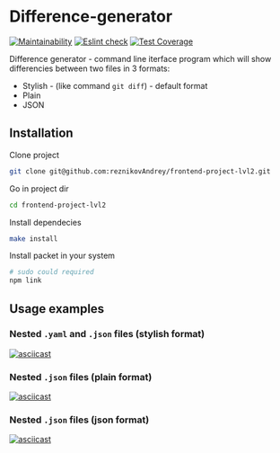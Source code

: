 # Difference-generator

[![Maintainability](https://api.codeclimate.com/v1/badges/60def95ef495801f7a4c/maintainability)](https://codeclimate.com/github/DMendybaeva/Difference-generator/maintainability)
 [![Eslint check](https://github.com/DMendybaeva/brain_games/workflows/eslint-check/badge.svg)](https://github.com/DMendybaeva/Difference-generator/actions)
 [![Test Coverage](https://api.codeclimate.com/v1/badges/60def95ef495801f7a4c/test_coverage)](https://codeclimate.com/github/DMendybaeva/Difference-generator/test_coverage)

Difference generator - command line iterface program which will show differencies between two files in 3 formats:
- Stylish - (like command `git diff`) - default format
- Plain
- JSON

## Installation
Clone project
```sh
git clone git@github.com:reznikovAndrey/frontend-project-lvl2.git
```

Go in project dir
```sh
cd frontend-project-lvl2
```

Install dependecies
```sh
make install
```

Install packet in your system
```sh
# sudo could required
npm link 
```

## Usage examples
### Nested `.yaml` and `.json` files (stylish format)
[![asciicast](https://asciinema.org/a/77VndnSIq4lBB1IQpmLmiZpCv.svg)](https://asciinema.org/a/77VndnSIq4lBB1IQpmLmiZpCv)
### Nested `.json` files (plain format)
[![asciicast](https://asciinema.org/a/DhY1uw4RKyNA46wVCVdutaCTV.svg)](https://asciinema.org/a/DhY1uw4RKyNA46wVCVdutaCTV)
### Nested `.json` files (json format)
[![asciicast](https://asciinema.org/a/IBHfkkeK0rD7gZ01uTaC2PEyj.svg)](https://asciinema.org/a/IBHfkkeK0rD7gZ01uTaC2PEyj)
